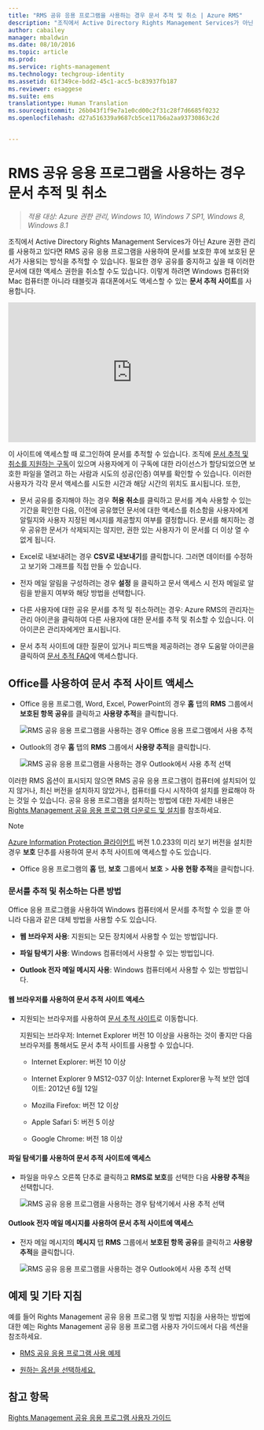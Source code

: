 ```yaml
---
title: "RMS 공유 응용 프로그램을 사용하는 경우 문서 추적 및 취소 | Azure RMS"
description: "조직에서 Active Directory Rights Management Services가 아닌 Azure 권한 관리를 사용하고 있다면 RMS 공유 응용 프로그램을 사용하여 문서를 보호한 후에 보호된 문서가 사용되는 방식을 추적할 수 있습니다. 필요한 경우 공유를 중지하고 싶을 때 이러한 문서에 대한 액세스 권한을 취소할 수도 있습니다. 이렇게 하려면 Windows 컴퓨터와 Mac 컴퓨터뿐 아니라 태블릿과 휴대폰에서도 액세스할 수 있는 문서 추적 사이트를 사용합니다."
author: cabailey
manager: mbaldwin
ms.date: 08/10/2016
ms.topic: article
ms.prod: 
ms.service: rights-management
ms.technology: techgroup-identity
ms.assetid: 61f349ce-bdd2-45c1-acc5-bc83937fb187
ms.reviewer: esaggese
ms.suite: ems
translationtype: Human Translation
ms.sourcegitcommit: 26b043f1f9e7a1e0cd00c2f31c28f7d6685f0232
ms.openlocfilehash: d27a516339a9687cb5ce117b6a2aa93730863c2d


---
```


# RMS 공유 응용 프로그램을 사용하는 경우 문서 추적 및 취소

>*적용 대상: Azure 권한 관리, Windows 10, Windows 7 SP1, Windows 8, Windows 8.1*

조직에서 Active Directory Rights Management Services가 아닌 Azure 권한 관리를 사용하고 있다면 RMS 공유 응용 프로그램을 사용하여 문서를 보호한 후에 보호된 문서가 사용되는 방식을 추적할 수 있습니다. 필요한 경우 공유를 중지하고 싶을 때 이러한 문서에 대한 액세스 권한을 취소할 수도 있습니다. 이렇게 하려면 Windows 컴퓨터와 Mac 컴퓨터뿐 아니라 태블릿과 휴대폰에서도 액세스할 수 있는 **문서 추적 사이트**를 사용합니다.

<div style="padding-top: 56.25%; position: relative; width: 100%;">
<iframe style="position: absolute;top: 0;left: 0;right: 0;bottom: 0;" width="100%" height="100%" src="https://channel9.msdn.com/Series/Information-Protection/Azure-RMS-Document-Tracking-and-Revocation/player" frameborder="0" allowfullscreen></iframe>
</div>

이 사이트에 액세스할 때 로그인하여 문서를 추적할 수 있습니다. 조직에 [문서 추적 및 취소를 지원하는 구독](https://technet.microsoft.com/dn858608.aspx)이 있으며 사용자에게 이 구독에 대한 라이선스가 할당되었으면 보호한 파일을 열려고 하는 사람과 시도의 성공(인증) 여부를 확인할 수 있습니다. 이러한 사용자가 각각 문서 액세스를 시도한 시간과 해당 시간의 위치도 표시됩니다. 또한,

-   문서 공유를 중지해야 하는 경우 **허용 취소**를 클릭하고 문서를 계속 사용할 수 있는 기간을 확인한 다음, 이전에 공유했던 문서에 대한 액세스를 취소함을 사용자에게 알릴지와 사용자 지정된 메시지를 제공할지 여부를 결정합니다. 문서를 해지하는 경우 공유한 문서가 삭제되지는 않지만, 권한 있는 사용자가 이 문서를 더 이상 열 수 없게 됩니다.

-   Excel로 내보내려는 경우 **CSV로 내보내기**를 클릭합니다. 그러면 데이터를 수정하고 보기와 그래프를 직접 만들 수 있습니다.

-   전자 메일 알림을 구성하려는 경우 **설정** 을 클릭하고 문서 액세스 시 전자 메일로 알림을 받을지 여부와 해당 방법을 선택합니다.

- 다른 사용자에 대한 공유 문서를 추적 및 취소하려는 경우: Azure RMS의 관리자는 관리 아이콘을 클릭하여 다른 사용자에 대한 문서를 추적 및 취소할 수 있습니다. 이 아이콘은 관리자에게만 표시됩니다.

-   문서 추적 사이트에 대한 질문이 있거나 피드백을 제공하려는 경우 도움말 아이콘을 클릭하여 [문서 추적 FAQ](http://go.microsoft.com/fwlink/?LinkId=523977)에 액세스합니다.

## Office를 사용하여 문서 추적 사이트 액세스

-   Office 응용 프로그램, Word, Excel, PowerPoint의 경우 **홈** 탭의 **RMS** 그룹에서 **보호된 항목 공유**를 클릭하고 **사용량 추적**을 클릭합니다.

    ![RMS 공유 응용 프로그램을 사용하는 경우 Office 응용 프로그램에서 사용 추적 ](../media/ADRMS_MSRMSApp_OfficeToolbarTrackUsage.png)

-   Outlook의 경우 **홈** 탭의  **RMS** 그룹에서 **사용량 추적**을 클릭합니다.

    ![RMS 공유 응용 프로그램을 사용하는 경우 Outlook에서 사용 추적 선택 ](../media/ADRMS_MSRMSApp_OutlookTrackUsage.png)

이러한 RMS 옵션이 표시되지 않으면 RMS 공유 응용 프로그램이 컴퓨터에 설치되어 있지 않거나, 최신 버전을 설치하지 않았거나, 컴퓨터를 다시 시작하여 설치를 완료해야 하는 것일 수 있습니다. 공유 응용 프로그램을 설치하는 방법에 대한 자세한 내용은 [Rights Management 공유 응용 프로그램 다운로드 및 설치](install-sharing-app.md)를 참조하세요.

> [!NOTE] 
> [Azure Information Protection 클라이언트](../information-protection/info-protect-client.md) 버전 1.0.233의 미리 보기 버전을 설치한 경우 **보호** 단추를 사용하여 문서 추적 사이트에 액세스할 수도 있습니다. 
> 
> - Office 응용 프로그램의 **홈** 탭, **보호** 그룹에서 **보호** > **사용 현황 추적**을 클릭합니다. 

### 문서를 추적 및 취소하는 다른 방법
Office 응용 프로그램을 사용하여 Windows 컴퓨터에서 문서를 추적할 수 있을 뿐 아니라 다음과 같은 대체 방법을 사용할 수도 있습니다.

-   **웹 브라우저 사용**: 지원되는 모든 장치에서 사용할 수 있는 방법입니다.

-   **파일 탐색기 사용**: Windows 컴퓨터에서 사용할 수 있는 방법입니다.

-   **Outlook 전자 메일 메시지 사용**: Windows 컴퓨터에서 사용할 수 있는 방법입니다.

#### 웹 브라우저를 사용하여 문서 추적 사이트 액세스

-   지원되는 브라우저를 사용하여 [문서 추적 사이트](http://go.microsoft.com/fwlink/?LinkId=529562)로 이동합니다.

    지원되는 브라우저: Internet Explorer 버전 10 이상을 사용하는 것이 좋지만 다음 브라우저를 통해서도 문서 추적 사이트를 사용할 수 있습니다.

    -   Internet Explorer: 버전 10 이상

    -   Internet Explorer 9 MS12-037 이상: Internet Explorer용 누적 보안 업데이트: 2012년 6월 12일

    -   Mozilla Firefox: 버전 12 이상

    -   Apple Safari 5: 버전 5 이상

    -   Google Chrome: 버전 18 이상

#### 파일 탐색기를 사용하여 문서 추적 사이트에 액세스

-   파일을 마우스 오른쪽 단추로 클릭하고 **RMS로 보호**를 선택한 다음 **사용량 추적**을 선택합니다.

    ![RMS 공유 응용 프로그램을 사용하는 경우 탐색기에서 사용 추적 선택](../media/ADRMS_MSRMSApp_ExplorerTrackUsage.png)

#### Outlook 전자 메일 메시지를 사용하여 문서 추적 사이트에 액세스

-   전자 메일 메시지의 **메시지** 탭  **RMS** 그룹에서 **보호된 항목 공유**를 클릭하고 **사용량 추적**을 클릭합니다.

    ![RMS 공유 응용 프로그램을 사용하는 경우 Outlook에서 사용 추적 선택](../media/ADRMS_MSRMSApp_OutlookMessageTrackUsage.png)

## 예제 및 기타 지침
예를 들어 Rights Management 공유 응용 프로그램 및 방법 지침을 사용하는 방법에 대한 예는 Rights Management 공유 응용 프로그램 사용자 가이드에서 다음 섹션을 참조하세요.

-   [RMS 공유 응용 프로그램 사용 예제](sharing-app-user-guide.md#examples-for-using-the-rms-sharing-application)

-   [원하는 옵션을 선택하세요.](sharing-app-user-guide.md#what-do-you-want-to-do)

## 참고 항목
[Rights Management 공유 응용 프로그램 사용자 가이드](sharing-app-user-guide.md)



<!--HONumber=Aug16_HO4-->


